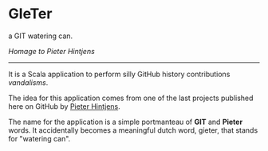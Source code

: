 GIeTer
===

a GIT watering can.

_Homage to Pieter Hintjens_

---

It is a Scala application to perform silly GitHub history contributions _vandalisms_.

The idea for this application comes from one of the last projects published here on GitHub by [Pieter Hintjens](https://github.com/hintjens).

The name for the application is a simple portmanteau of **GIT** and **Pieter** words. It accidentally becomes a meaningful dutch word, gieter, that stands for "watering can".



